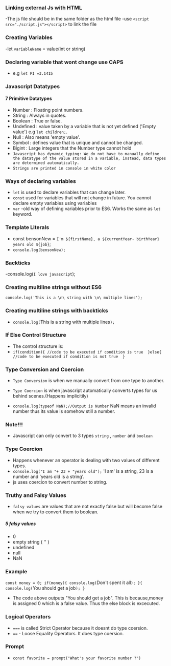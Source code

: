 ### Linking external Js with HTML
-The js file should be in the same folder as the html file
-use `<script src="./script.js"></script>` to link the file
### Creating Variables
-let `variableName` = value(int or string)
### Declaring variable that wont change use CAPS
- e.g `let PI =3.1415`

###  Javascript Datatypes
#### 7 Primitive Datatypes
- Number : Floating point numbers.
- String : Always in quotes.
- Boolean : True or false.
- Undefined : value taken by a variable that is not yet defined ('Empty value') e.g `let children;`.
- Null : Also means 'empty value'.
- Symbol : defines value that is unique and cannot be changed.
- Bigint : Large integers that the Number type cannot hold
- `Javascript has dynamic typing: We do not have to manually define the datatype of the value stored in a variable, instead, data types are determined automatically.`
- `Strings are printed in console in white color`
### Ways of declaring variables
- `let` is used to declare variables that can change later.
- `const`  used for variables that will not change in future. You cannot declare empty variables using variables
- `var` -old way of defining variables prior to ES6. Works the same as `let` keyword.
### Template Literals
- const bensonNew = `I'm ${firstName}, a ${currentYear- birthYear} years old ${job}`;
- `console.log(bensonNew);`

### Backticks
-console.log(`I love javascript`);
### Creating multiline strings without ES6
`console.log('This is a \n\ string with \n\ multiple lines');`

### Creating multiline strings with backticks
- `console.log(`This is a 
  string with 
  multiple lines`);`

### If Else Control Structure
- The control structure is:
-   ` if(condition){
    //code to be executed if condition is true 
    }else{
        //code to be executed if condition is not true 
    } `

### Type Conversion and Coercion
- `Type Conversion` is when we manually convert from one type to another.
- `Type Coercion` is when javascript automatically converts types for us behind scenes.(Happens implicitily)

- `console.log(typeof NaN);//Output is Number`  NaN means an invalid number thus its value is somehow still a number.

### Note!!!
- Javascript can only convert to 3 types `string` , `number` and `boolean`

### Type Coercion
- Happens whenever an operator is dealing with two values of different types.
- `console.log("I am "+ 23 + "years old");` 'I am' is a string, 23 is a number and 'years old is a string'.
- js uses coercion to convert number to string.

### Truthy and Falsy Values
- `falsy values` are values that are not exactly false but will become false when we try to convert them to boolean.
##### 5 falsy values
- 0
- empty string ( '' )
- undefined
- null
- NaN

### Example 
`const money = 0;
if(money){
    console.log(`Don't spent it all`);
}{
    console.log(`You should get a job`);
}`
- The code above outputs "You should get a job". This is       because,money is assigned 0 which is a false value. Thus the else block is excecuted. 
### Logical Operators
- `===` is called Strict Operator because it doesnt do type coersion. 
- `==` - Loose Equality Operators. It does type coersion. 
### Prompt
- `const favorite = prompt("What's your favorite number ?")`